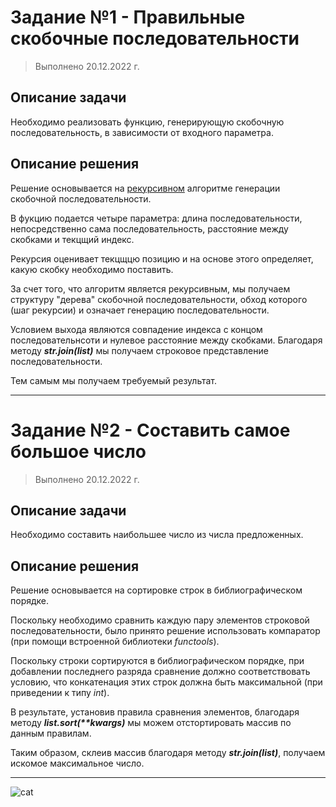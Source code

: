 # Задание №1 - Правильные скобочные последовательности

> Выполнено 20.12.2022 г.

## Описание задачи

Необходимо реализовать функцию, генерирующую скобочную
последовательность, в зависимости от входного параметра.

## Описание решения

Решение основывается на [рекурсивном](..\2_sprint\README.md) алгоритме генерации скобочной последовательности.

В фукцию подается четыре параметра: длина последовательности, непосредственно сама последовательность, расстояние между скобками и текцщий индекс.

Рекурсия оценивает текцщцю позицию и на основе этого определяет, какую скобку необходимо поставить. 

За счет того, что алгоритм является рекурсивным, мы получаем структуру "дерева" скобочной последовательности, обход которого (шаг рекурсии) и означает генерацию последовательности.

Условием выхода являются совпадение индекса с концом последовательнсоти и нулевое расстояние между скобками. Благодаря методу __*str.join(list)*__ мы получаем строковое представление последовательности.

Тем самым мы получаем требуемый результат.

------

# Задание №2 - Составить самое большое число

> Выполнено 20.12.2022 г.

## Описание задачи

Необходимо составить наибольшее число из числа предложенных.

## Описание решения

Решение основывается на сортировке строк в библиографическом порядке. 

Поскольку необходимо сравнить каждую пару элементов строковой последовательности, было принято решение использовать компаратор (при помощи встроенной библиотеки _functools_). 

Поскольку строки сортируются в библиографическом порядке, при добавлении последнего разряда сравнение должно соответствовать условию, что конкатенация этих строк должна быть максимальной (при приведении к типу _int_).

В результате, установив правила сравнения элементов, благодаря методу __*list.sort(**kwargs)*__ мы можем отстортировать массив по данным правилам.

Таким образом, склеив массив благодаря методу __*str.join(list)*__, получаем искомое максимальное число.

-------

![cat](https://d31iynjnzaofi5.cloudfront.net/blog/uploads/2018/11/giphy-12.gif)